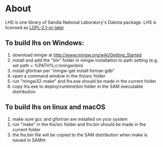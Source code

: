 # About
LHS is one library of Sandia National Laboratory's Dakota package. LHS is licensed as [LGPL-2.1-or-later](https://dakota.sandia.gov/content/packages/lhs)

## To build lhs on Windows:
1. download mingw at http://www.mingw.org/wiki/Getting_Started
2. install and add the "bin" folder in mingw installation to path setting (e.g. set path = %PATH%;c:\mingw\bin)
3. install gfortran per "mingw-get install fortran gdb"
4. open a command window in the lhs\src folder
5. run "mingw32-make" and lhs.exe should be made in the current folder
6. copy lhs.exe to deploy\runtime\bin folder in the SAM executable distribution

## To build lhs on linux and macOS
1. make sure gcc and gfortran are installed on your system
2. run "make" in the lhs/src folder and lhs.bin should be made in the current folder
3. the lhs.bin file will be copied to the SAM distribution when make is issued in SAMnt
